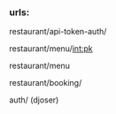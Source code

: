 ### urls:
restaurant/api-token-auth/

restaurant/menu/<int:pk>

restaurant/menu

restaurant/booking/

auth/ (djoser)
